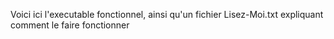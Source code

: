 Voici ici l'executable fonctionnel, ainsi qu'un fichier Lisez-Moi.txt expliquant comment le faire fonctionner
